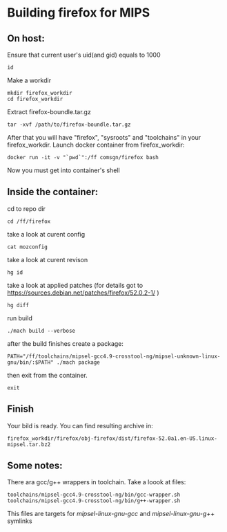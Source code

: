 # Building firefox for MIPS

## On host:

Ensure that current user's uid(and gid) equals to 1000

    id 

Make a workdir 

    mkdir firefox_workdir
    cd firefox_workdir

Extract firefox-boundle.tar.gz

    tar -xvf /path/to/firefox-boundle.tar.gz

After that you will have "firefox", "sysroots" and "toolchains" in your firefox_workdir. Launch docker container from firefox_workdir:

    docker run -it -v "`pwd`":/ff comsgn/firefox bash

Now you must get into container's shell


## Inside the container:


cd to repo dir

    cd /ff/firefox

take a look at curent config

    cat mozconfig

take a look at curent revison

    hg id

take a look at applied patches (for details got to https://sources.debian.net/patches/firefox/52.0.2-1/ )

    hg diff

run build

    ./mach build --verbose

after the build finishes create a package:

    PATH="/ff/toolchains/mipsel-gcc4.9-crosstool-ng/mipsel-unknown-linux-gnu/bin/:$PATH" ./mach package

then exit from the container.

    exit

## Finish

Your bild is ready. You can find resulting archive in:

    firefox_workdir/firefox/obj-firefox/dist/firefox-52.0a1.en-US.linux-mipsel.tar.bz2

## Some notes:

There ara gcc/g++ wrappers in toolchain. Take a loook at files:

    toolchains/mipsel-gcc4.9-crosstool-ng/bin/gcc-wrapper.sh
    toolchains/mipsel-gcc4.9-crosstool-ng/bin/g++-wrapper.sh

This files are targets for *mipsel-linux-gnu-gcc* and *mipsel-linux-gnu-g++* symlinks
